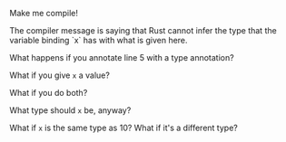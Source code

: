 Make me compile!

<div class="hint">
  The compiler message is saying that Rust cannot infer the type that the variable binding `x` has with what is given here.

  What happens if you annotate line 5 with a type annotation?

  What if you give `x` a value?

  What if you do both?

  What type should `x` be, anyway?

  What if `x` is the same type as 10? What if it's a different type?
</div>
